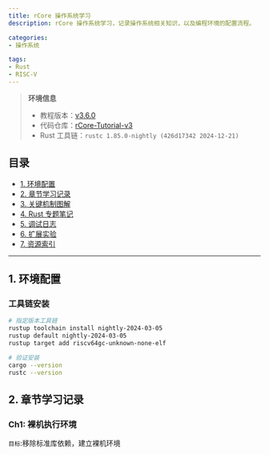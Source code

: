 ```yaml
---
title: rCore 操作系统学习
description: rCore 操作系统学习，记录操作系统相关知识，以及编程环境的配置流程。

categories:
- 操作系统

tags:
- Rust
- RISC-V
---
```


> **环境信息**  
> - 教程版本：[v3.6.0](https://github.com/rcore-os/rCore-Tutorial-Book-v3)  
> - 代码仓库：[rCore-Tutorial-v3](https://github.com/rcore-os/rCore-Tutorial-v3)  
> - Rust 工具链：`rustc 1.85.0-nightly (426d17342 2024-12-21)`

## 目录
- [1. 环境配置](#1-环境配置)
- [2. 章节学习记录](#2-章节学习记录)
- [3. 关键机制图解](#3-关键机制图解)
- [4. Rust 专题笔记](#4-rust-专题笔记)
- [5. 调试日志](#5-调试日志)
- [6. 扩展实验](#6-扩展实验)
- [7. 资源索引](#7-资源索引)

---

<a id="1-环境配置"></a>
## 1. 环境配置

### 工具链安装
```bash
# 指定版本工具链
rustup toolchain install nightly-2024-03-05
rustup default nightly-2024-03-05
rustup target add riscv64gc-unknown-none-elf

# 验证安装
cargo --version
rustc --version
```

<a id="2-章节学习记录"></a>
## 2. 章节学习记录

### Ch1: 裸机执行环境
`目标`:移除标准库依赖，建立裸机环境

